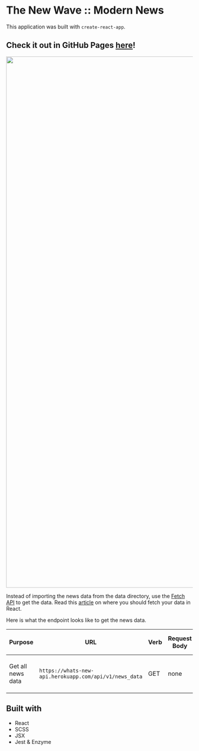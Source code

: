 # The New Wave :: Modern News

This application was built with `create-react-app`.

## Check it out in GitHub Pages [here](https://edwindelbosque.github.io/the-new-wave/)!

<img width="1435"  src="https://user-images.githubusercontent.com/48811985/66159945-92eb2b80-e618-11e9-869b-9fd840a6a01f.png">

Instead of importing the news data from the data directory, use the [Fetch API](https://developer.mozilla.org/en-US/docs/Web/API/Fetch_API/Using_Fetch) to get the data.  Read this [article](https://www.robinwieruch.de/react-fetching-data) on where you should fetch your data in React.

Here is what the endpoint looks like to get the news data.

| Purpose | URL | Verb | Request Body | Sample Success Response |
|----|----|----|----|----|
| Get all news data | `https://whats-new-api.herokuapp.com/api/v1/news_data` | GET | none | `{ "message": "Hello, I am Dr. Watson..." }` |


## Built with
- React
- SCSS
- JSX
- Jest & Enzyme
